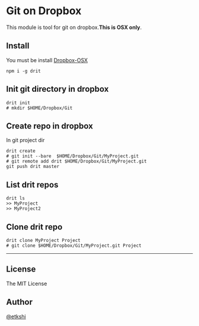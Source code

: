 # Git on Dropbox
This module is tool for git on dropbox.**This is OSX only**.

## Install
You must be install [Dropbox-OSX](https://www.dropbox.com/en/downloading?os=mac)
```
npm i -g drit
```

## Init git directory in dropbox
```
drit init
# mkdir $HOME/Dropbox/Git
```

## Create repo in dropbox
In git project dir
```
drit create
# git init --bare  $HOME/Dropbox/Git/MyProject.git
# git remote add drit $HOME/Dropbox/Git/MyProject.git
git push drit master
```

## List drit repos
```
drit ls
>> MyProject
>> MyProject2
```

## Clone drit repo
```
drit clone MyProject Project
# git clone $HOME/Dropbox/Git/MyProject.git Project
```

********
## License
The MIT License
## Author
[@etkshi](https://twitter.com/etkshi)
